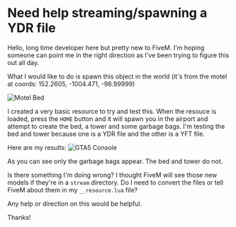 # Need help streaming/spawning a YDR file

Hello, long time developer here but pretty new to FiveM. I'm hoping someone can point me in the right direction as I've been trying to figure this out all day.

What I would like to do is spawn this object in the world (it's from the motel at coords: 152.2605, -1004.471, -98.99999)

![Motel Bed](https://forum.fivem.net/uploads/default/original/3X/f/5/f5a82f5fcc4ae764395eb071731f3259968ffbdc.jpg)


I created a very basic resource to try and test this. When the resouce is loaded, press the `HOME` button and it will spawn you in the airport and attempt to create the bed, a tower and some garbage bags. I'm testing the bed and tower because one is a YDR file and the other is a YFT file.

Here are my results:
![GTA5 Console](https://forum.fivem.net/uploads/default/original/3X/0/7/071ba10253d1e21d58a67c48ab59575b5af4d8e8.jpg)

As you can see only the garbage bags appear. The bed and tower do not.

Is there something I'm doing wrong? I thought FiveM will see those new models if they're in a `stream` directory. Do I need to convert the files or tell FiveM about them in my `__resource.lua` file?

Any help or direction on this would be helpful.

Thanks!